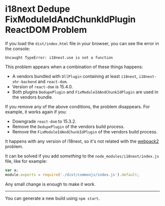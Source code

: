 # i18next Dedupe FixModuleIdAndChunkIdPlugin ReactDOM Problem

If you load the `dist/index.html` file in your browser, you can see the error in the console:

```
Uncaught TypeError: i18next.use is not a function
```

This problem appears when a combination of these things happens:

- A vendors bundled with `DllPlugin` containing at least `i18next`, `i18next-xhr-backend` and `react-dom`.
- Version of `react-dom` is 15.4.0.
- Both plugins `DedupePlugin` and `FixModuleIdAndChunkIdPlugin` are used in the vendors bundle.

If you remove any of the above conditions, the problem disappears. For example, it works again if you:

- Downgrade `react-dom` to 15.3.2.
- Remove the `DedupePlugin` of the vendors build process.
- Remove the `FixModuleIdAndChunkIdPlugin` of the vendors build process.

It happens with any version of i18next, so it's not related with the [webpack2](https://github.com/i18next/i18next/issues/836) problem.

It can be solved if you add *something* to the `node_modules/i18next/index.js` file, like for example:

```javascript
var a;
module.exports = require('./dist/commonjs/index.js').default;
```

Any small change is enough to make it work.

----

You can generate a new build using `npm start`.
